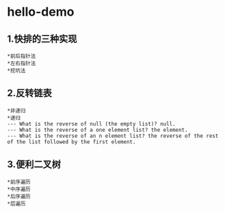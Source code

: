 # hello-demo

## 1.快排的三种实现
	*前后指针法
	*左右指针法
	*挖坑法
## 2.反转链表
	*非递归
	*递归
	--- What is the reverse of null (the empty list)? null.
	--- What is the reverse of a one element list? the element.
	--- What is the reverse of an n element list? the reverse of the rest of the list followed by the first element.
## 3.便利二叉树
	*前序遍历
	*中序遍历
	*后序遍历
	*层遍历
